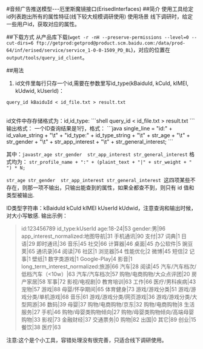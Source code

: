#音频广告推送模型---厄里斯魔镜接口(ErisedInterfaces)
##简介 
使用工具给定id列表跑出所有的属性特征(线下较大规模调研使用)
使用场景 线下调研时，给定一些用户id，获取对应的属性。 

##下载方式
从产品库下载(`wget -r -nH --preserve-permissions --level=0 --cut-dirs=6 ftp://getprod:getprod@product.scm.baidu.com:/data/prod-64/inf/erised/service/service_1-0-0-1509_PD_BL`)，对应的位置在`output/tools/query_id_client`。
 
##用法 
1. id文件里每行只存一个id,需要在参数里写id_type(kBaiduId, kCuId, kIMEI, kUdwid, kUserId)： 
```shell
query_id kBaiduId < id_file.txt > result.txt
```
<br>
id文件中存存储格式为：id,id_type: 
```shell
query_id < id_file.txt > result.txt 
```
<br>
输出格式： 
一个ID查询结果是1行，格式：
```java
single_line = "id:" + id_value_string + "\t" + "id_type:" + id_type_string + "\t" + str_age + "\t" + str_gender + "\t" + str_app_interest + "\t" + str_general_interest;
```

其中：`javastr_age str_gender  str_app_interest str_general_interest` 格式均为：
`str_profile_name + ":" + (plaint_text + "|" + str_weight + " ") * N;`

`str_age str_gender  str_app_interest str_general_interest `这四项某些不存在，则那一项不输出，只输出能查到的属性，如果全都查不到，则只有 id 值和类型被输出.

ID类型字符串：kBaiduId kCuId kIMEI kUserId kUdwid，注意查询和输出时候，对大小写敏感. 
输出示例： 
>id:123456789    id_type:kUserId age:18-24|53    gender:男|96    app_interest_normalized:地图导航|31 手机通讯|90 支付|37 词典|1 日语|29 即时通讯|36 音乐|45 社交|66 计算器|46 桌面|45 办公软件|5 豌豆荚|65 通讯录|64 阅读|76 社区|1 浏览器|54 性能优化|2 微博|45 短信|2 记事|1 壁纸|1 数字类游戏|1 Google-Play|4 影音|1 long_term_interest_normalized:旅游|66 汽车|28 阅读|45 汽车/汽车档次/低档汽车（<10w）|63 汽车/汽车档次|57 购物/电商购物/大众点评团|20 房产家居|58 军事|72 影视/电视剧|0 教育培训|63 工作|66 医疗/男科疾病|43 宠物|57 游戏|88 母婴/怀孕期间|65 体育健身|73 游戏/游戏分类|51 游戏/游戏分类/单机游戏|68 音乐|61 游戏/游戏分类/网页游戏|36 游戏/游戏分类/大型网游|36 数码|39 母婴|37 购物/电商购物/京东|32 购物/电商购物|8 生活服务|27 手机|46 购物/母婴类购物倾向|27 购物/母婴类购物倾向/高端母婴购物|33 影视|73 金融财经|37 交通票务|0 购物|82 出国|0 其它|89 创业|15 餐饮|38 医疗|63 

注意:这个是个小工具，容错处理没有很完善，只适合线下调研使用。 
